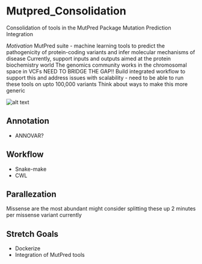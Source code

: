 # Mutpred_Consolidation
Consolidation of tools in the MutPred Package
Mutation Prediction Integration

*Motivation*
MutPred suite - machine learning tools to predict the pathogenicity of protein-coding variants and infer molecular mechanisms of disease
Currently, support inputs and outputs aimed at the protein biochemistry world
The genomics community works in the chromosomal space in VCFs
NEED TO BRIDGE THE GAP!!
Build integrated workflow to support this and address issues with scalability - need to be able to run these tools on upto 100,000 variants
Think about ways to make this more generic

![alt text](https://github.com/NCBI-Hackathons/Mutpred_Consolidation/blob/master/mutpred_workflow.png "Workflow")

Annotation
----------
* ANNOVAR?

Workflow
--------
* Snake-make
* CWL

Parallezation
-------------
Missense are the most abundant might consider splitting these up
2 minutes per missense variant currently

Stretch Goals
-------------
* Dockerize
* Integration of MutPred tools
